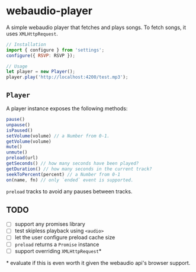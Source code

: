 # webaudio-player

A simple webaudio player that fetches and plays songs. To fetch songs, it
uses `XMLHttpRequest`.

```js
// Installation
import { configure } from 'settings';
configure({ RSVP: RSVP });

// Usage
let player = new Player();
player.play('http://localhost:4200/test.mp3');
```

## `Player`

A player instance exposes the following methods:

```js
pause()
unpause()
isPaused()
setVolume(volume) // a Number from 0-1.
getVolume(volume)
mute()
unmute()
preload(url)
getSeconds() // how many seconds have been played?
getDuration() // how many seconds in the current track?
seekToPercent(percent) // a Number from 0-1
on(name, fn) // only `ended` event is supported.
```

`preload` tracks to avoid any pauses between tracks.

## TODO

- [ ] support any promises library
- [ ] test skipless playback using `<audio>`
- [ ] let the user configure preload cache size
- [ ] `preload` returns a `Promise` instance
- [ ] support overriding `XMLHttpRequest`*

\* evaluate if this is even worth it given the webaudio api's
  browser support.
